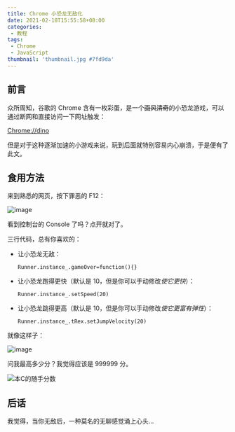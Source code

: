 ```yaml
---
title: Chrome 小恐龙无敌化
date: 2021-02-18T15:55:58+08:00
categories:
 - 教程
tags:
 - Chrome
 - JavaScript
thumbnail: 'thumbnail.jpg #7fd9da'
---
```


## 前言

众所周知，谷歌的 Chrome 含有一枚彩蛋，是一个~~画风清奇~~的小恐龙游戏，可以通过断网和直接访问一下网址触发：

[Chrome://dino](chrome://dino/)

但是对于这种逐渐加速的小游戏来说，玩到后面就特别容易内心崩溃，于是便有了此文。

## 食用方法

来到熟悉的网页，按下罪恶的 F12：

![image](https://tvax3.sinaimg.cn/large/0060ksKkly1gnrqyww7vej30vt0l7q40.jpg)

看到控制台的 Console 了吗？点开就对了。

三行代码，总有你喜欢的：

- 让小恐龙无敌：

    `Runner.instance_.gameOver=function(){}`

- 让小恐龙跑得更快（默认是 10，但是你可以手动修改*使它更快*）：

    `Runner.instance_.setSpeed(20)`

- 让小恐龙跳得更高（默认是 10，但是你可以手动修改*使它更富有弹性*）：

    `Runner.instance_.tRex.setJumpVelocity(20)`

就像这样子：

![image](https://tvax1.sinaimg.cn/large/0060ksKkly1gnrra5xeekj30w90lkjsy.jpg)

问我最高多少分？我觉得应该是 999999 分。

![本C的随手分数](https://tva3.sinaimg.cn/large/0060ksKkly1gnrrd4cvuej30vg0l43zl.jpg)

## 后话

我觉得，当你无敌后，一种莫名的无聊感觉涌上心头...
